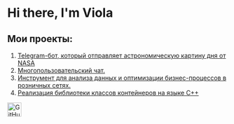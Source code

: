 
<div id="header" align="Left">
    <h1>Hi there, I'm  Viola </h1>
</div>


## Мои проекты:
1. [Telegram-бот, который отправляет астрономическую картину дня от NASA](https://github.com/Violchanskiy/NasaBot)
2. [Многопользовательский чат.](https://github.com/Violchanskiy/MultiUserChat)
3. [Инструмент для анализа данных и оптимизации бизнес-процессов в розничных сетях.](https://github.com/Violchanskiy/RetailAnalytics)
4. [Реализация библиотеки классов контейнеров на языке C++](https://github.com/Violchanskiy/Containers)


<div align="left">
  <a href="https://t.me/violchanskiy" target="_blank" rel="noreferrer">
        <img src="https://upload.wikimedia.org/wikipedia/commons/thumb/8/82/Telegram_logo.svg/1200px-Telegram_logo.svg.png" width="32" height="32" alt="GitHub" />
</div>

